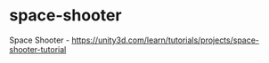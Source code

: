# space-shooter
Space Shooter - https://unity3d.com/learn/tutorials/projects/space-shooter-tutorial
